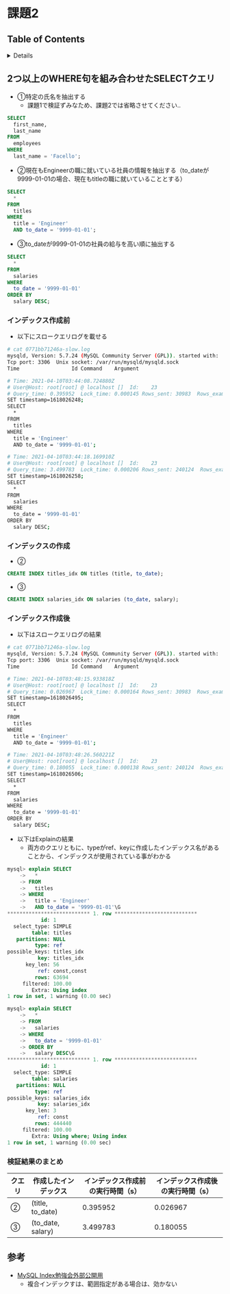 # 課題2

## Table of Contents
<!-- START doctoc generated TOC please keep comment here to allow auto update -->
<!-- DON'T EDIT THIS SECTION, INSTEAD RE-RUN doctoc TO UPDATE -->
<details>
<summary>Details</summary>

- [2つ以上のWHERE句を組み合わせたSELECTクエリ](#2%E3%81%A4%E4%BB%A5%E4%B8%8A%E3%81%AEwhere%E5%8F%A5%E3%82%92%E7%B5%84%E3%81%BF%E5%90%88%E3%82%8F%E3%81%9B%E3%81%9Fselect%E3%82%AF%E3%82%A8%E3%83%AA)
  - [インデックス作成前](#%E3%82%A4%E3%83%B3%E3%83%87%E3%83%83%E3%82%AF%E3%82%B9%E4%BD%9C%E6%88%90%E5%89%8D)
  - [インデックスの作成](#%E3%82%A4%E3%83%B3%E3%83%87%E3%83%83%E3%82%AF%E3%82%B9%E3%81%AE%E4%BD%9C%E6%88%90)
  - [インデックス作成後](#%E3%82%A4%E3%83%B3%E3%83%87%E3%83%83%E3%82%AF%E3%82%B9%E4%BD%9C%E6%88%90%E5%BE%8C)
  - [検証結果のまとめ](#%E6%A4%9C%E8%A8%BC%E7%B5%90%E6%9E%9C%E3%81%AE%E3%81%BE%E3%81%A8%E3%82%81)
- [参考](#%E5%8F%82%E8%80%83)

</details>
<!-- END doctoc generated TOC please keep comment here to allow auto update -->

## 2つ以上のWHERE句を組み合わせたSELECTクエリ

- ①特定の氏名を抽出する
  - 課題1で検証ずみなため、課題2では省略させてください..

```sql
SELECT
  first_name,
  last_name
FROM
  employees
WHERE
  last_name = 'Facello';
```

- ②現在もEngineerの職に就いている社員の情報を抽出する（to_dateが9999-01-01の場合、現在もtitleの職に就いていることとする）

```sql
SELECT
  *
FROM
  titles
WHERE
  title = 'Engineer'
  AND to_date = '9999-01-01';
```

- ③to_dateが9999-01-01の社員の給与を高い順に抽出する

```sql
SELECT
  *
FROM
  salaries
WHERE
  to_date = '9999-01-01'
ORDER BY
  salary DESC;
```

### インデックス作成前

- 以下にスロークエリログを載せる

```bash
# cat 0771bb71246a-slow.log
mysqld, Version: 5.7.24 (MySQL Community Server (GPL)). started with:
Tcp port: 3306  Unix socket: /var/run/mysqld/mysqld.sock
Time                 Id Command    Argument

# Time: 2021-04-10T03:44:08.724880Z
# User@Host: root[root] @ localhost []  Id:    23
# Query_time: 0.395952  Lock_time: 0.000145 Rows_sent: 30983  Rows_examined: 443308
SET timestamp=1618026248;
SELECT
  *
FROM
  titles
WHERE
  title = 'Engineer'
  AND to_date = '9999-01-01';

# Time: 2021-04-10T03:44:18.169910Z
# User@Host: root[root] @ localhost []  Id:    23
# Query_time: 3.499783  Lock_time: 0.000206 Rows_sent: 240124  Rows_examined: 3084171
SET timestamp=1618026258;
SELECT
  *
FROM
  salaries
WHERE
  to_date = '9999-01-01'
ORDER BY
  salary DESC;
```

### インデックスの作成

- ②

```sql
CREATE INDEX titles_idx ON titles (title, to_date);
```

- ③

```sql
CREATE INDEX salaries_idx ON salaries (to_date, salary);
```

### インデックス作成後

- 以下はスロークエリログの結果

```bash
# cat 0771bb71246a-slow.log
mysqld, Version: 5.7.24 (MySQL Community Server (GPL)). started with:
Tcp port: 3306  Unix socket: /var/run/mysqld/mysqld.sock
Time                 Id Command    Argument

# Time: 2021-04-10T03:48:15.933818Z
# User@Host: root[root] @ localhost []  Id:    23
# Query_time: 0.026967  Lock_time: 0.000164 Rows_sent: 30983  Rows_examined: 30983
SET timestamp=1618026495;
SELECT
  *
FROM
  titles
WHERE
  title = 'Engineer'
  AND to_date = '9999-01-01';

# Time: 2021-04-10T03:48:26.560221Z
# User@Host: root[root] @ localhost []  Id:    23
# Query_time: 0.180055  Lock_time: 0.000138 Rows_sent: 240124  Rows_examined: 240124
SET timestamp=1618026506;
SELECT
  *
FROM
  salaries
WHERE
  to_date = '9999-01-01'
ORDER BY
  salary DESC;
```

- 以下はExplainの結果
  - 両方のクエリともに、typeがref、keyに作成したインデックス名があることから、インデックスが使用されている事がわかる

```sql
mysql> explain SELECT
    ->   *
    -> FROM
    ->   titles
    -> WHERE
    ->   title = 'Engineer'
    ->   AND to_date = '9999-01-01'\G
*************************** 1. row ***************************
           id: 1
  select_type: SIMPLE
        table: titles
   partitions: NULL
         type: ref
possible_keys: titles_idx
          key: titles_idx
      key_len: 56
          ref: const,const
         rows: 63694
     filtered: 100.00
        Extra: Using index
1 row in set, 1 warning (0.00 sec)

mysql> explain SELECT
    ->   *
    -> FROM
    ->   salaries
    -> WHERE
    ->   to_date = '9999-01-01'
    -> ORDER BY
    ->   salary DESC\G
*************************** 1. row ***************************
           id: 1
  select_type: SIMPLE
        table: salaries
   partitions: NULL
         type: ref
possible_keys: salaries_idx
          key: salaries_idx
      key_len: 3
          ref: const
         rows: 444440
     filtered: 100.00
        Extra: Using where; Using index
1 row in set, 1 warning (0.00 sec)
```

### 検証結果のまとめ

|クエリ|作成したインデックス|インデックス作成前の実行時間（s）|インデックス作成後の実行時間（s）|
|---|---|---|---|
|②|(title, to_date)|0.395952|0.026967|
|③|(to_date, salary)|3.499783|0.180055|

## 参考

- [MySQL Index勉強会外部公開用](https://www.slideshare.net/crooz_techblog/mysql-index-26016127)
  - 複合インデックすは、範囲指定がある場合は、効かない